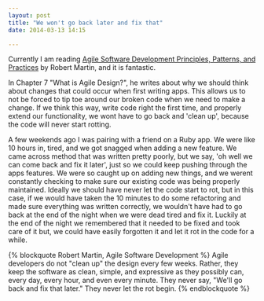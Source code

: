 ```yaml
---
layout: post
title: "We won't go back later and fix that"
date: 2014-03-13 14:15

---
```

Currently I am reading [Agile Software Development Principles, Patterns, and Practices](http://www.amazon.com/Software-Development-Principles-Patterns-Practices/dp/0135974445) by Robert Martin, and it is fantastic.

In Chapter 7 "What is Agile Design?", he writes about why we should think about changes that could occur when first writing apps. This allows us to not be forced to tip toe around our broken code when we need to make a change.
If we think this way, write code right the first time, and properly extend our functionality, we wont have to go back and 'clean up', because the code will never start rotting.

A few weekends ago I was pairing with a friend on a Ruby app. We were like 10 hours in, tired, and we got snagged when adding a new feature. We came across method that was written pretty poorly, but we say, 'oh well we can come back and fix it later', just so we could keep pushing through the apps features. We were so caught up on adding new things, and we werent constantly checking to make sure our existing code was being properly maintained. Ideally we should have never let the code start to rot, but in this case, if we would have taken the 10 minutes to do some refactoring and made sure everything was written correctly, we wouldn't have had to go back at the end of the night when we were dead tired and fix it. Luckily at the end of the night we remembered that it needed to be fixed and took care of it but, we could have easily forgotten it and let it rot in the code for a while.

{% blockquote Robert Martin, Agile Software Development %}
Agile developers do not "clean up" the design every few weeks. Rather, they keep the software as clean, simple, and expressive as they possibly can, every day, every hour, and even every minute. They never say, "We'll go back and fix that later." They never let the rot begin.
{% endblockquote %}
